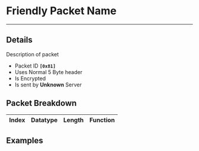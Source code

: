 # Friendly Packet Name #

---


## Details ##

Description of packet
  * Packet ID **`[0x81]`**
  * Uses Normal 5 Byte header
  * Is Encrypted
  * Is sent by **Unknown** Server

## Packet Breakdown ##
| Index | Datatype | Length | Function |
|:------|:---------|:-------|:---------|

## Examples ##